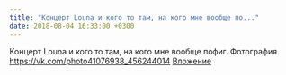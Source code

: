 ```yaml
---
title: "Концерт Louna и кого то там, на кого мне вообще по..."
date: 2018-08-04 16:33:00 +0300
---
```


Концерт Louna и кого то там, на кого мне вообще пофиг.
Фотография
<a class="vk-attach" href="https://vk.com/photo41076938_456244014">https://vk.com/photo41076938_456244014</a>
<a class="vk-attach" href="https://vk.com/photo41076938_456244014">Вложение</a>

